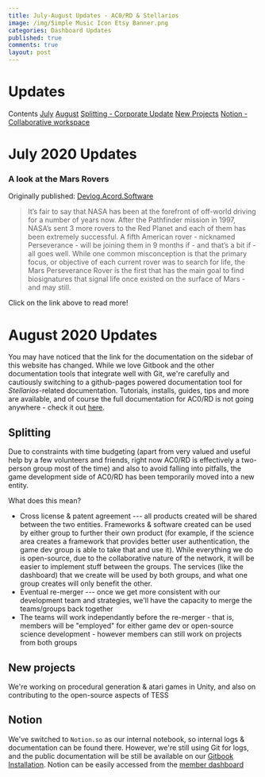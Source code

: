 ```yaml
---
title: July-August Updates - AC0/RD & Stellarios
image: /img/Simple Music Icon Etsy Banner.png
categories: Dashboard Updates
published: true
comments: true
layout: post
---
```


# Updates 
Contents
[July](#a-look-at-the-mars-rovers)
[August](#august-2020-updates)
	[Splitting - Corporate Update](#splitting)
    [New Projects](#new-projects)
    [Notion - Collaborative workspace](#notion)
    

# July 2020 Updates
### A look at the Mars Rovers
Originally published: [Devlog.Acord.Software](https://devlog.acord.software/a-look-at-the-mars-2020-rovers-ckd9kr7gv000ryws117z2ghvr)

> It’s fair to say that NASA has been at the forefront of off-world driving for a number of years now. After the Pathfinder mission in 1997, NASA’s sent 3 more rovers to the Red Planet and each of them has been extremely successful. A fifth American rover - nicknamed Perseverance - will be joining them in 9 months if - and that’s a bit if - all goes well. While one common misconception is that the primary focus, or objective of each current rover was to search for life, the Mars Perseverance Rover is the first that has the main goal to find biosignatures that signal life once existed on the surface of Mars - and may still.

Click on the link above to read more!

# August 2020 Updates
You may have noticed that the link for the documentation on the sidebar of this website has changed. While we love Gitbook and the other documentation tools that integrate well with Git, we're carefully and cautiously switching to a github-pages powered documentation tool for *Stellarios*-related documentation. Tutorials, installs, guides, tips and more are available, and of course the full documentation for AC0/RD is not going anywhere - check it out [here](https://docs.acord.software). 

## Splitting

Due to constraints with time budgeting (apart from very valued and useful help by a few volunteers and friends, right now AC0/RD is effectively a two-person group most of the time) and also to avoid falling into pitfalls, the game development side of AC0/RD has been temporarily moved into a new entity. 

What does this mean?

* Cross license & patent agreement --- all products created will be shared between the two entities.
Frameworks & software created can be used by either group to further their own product (for example, if the science area creates a framework that provides better user authentication, the game dev group is able to take that and use it). While everything we do is open-source, due to the collaborative nature of the network, it will be easier to implement stuff between the groups. The services (like the dashboard) that we create will be used by both groups, and what one group creates will only benefit the other.
* Eventual re-merger --- once we get more consistent with our development team and strategies, we'll have the capacity to merge the teams/groups back together
* The teams will work independantly before the re-merger - that is, members will be "employed" for either game dev or open-source science development - however members can still work on projects from both groups

## New projects
We're working on procedural generation & atari games in Unity, and also on contributing to the open-source aspects of TESS


## Notion
We've switched to `Notion.so` as our internal notebook, so internal logs & documentation can be found there. However, we're still using Git for logs, and the public documentation will be still be available on our [Gitbook Installation](https://docs.acord.software). Notion can be easily accessed from the [member dashboard](https://acord.software/account/dashboard/elijah.html)


<div id="hyvor-talk-view"></div>
<script type="text/javascript">
    var HYVOR_TALK_WEBSITE = 1927; // DO NOT CHANGE THIS
    var HYVOR_TALK_CONFIG = {
        url: false,
        id: false
    };
</script>
<script async type="text/javascript" src="//talk.hyvor.com/web-api/embed"></script>
